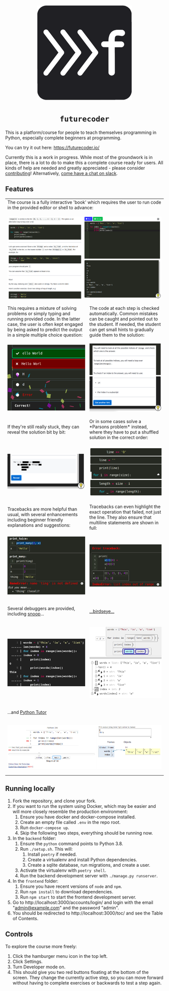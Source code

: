 <p align="center">
  <img src="backend/main/static/logo/bordered2.png" width="300px" height="300px" alt="logo">
</p>

<h1 align="center"><code>futurecoder</code></h1>

This is a platform/course for people to teach themselves programming in Python, especially complete beginners at programming.

You can try it out here: https://futurecoder.io/

Currently this is a work in progress. While most of the groundwork is in place, there is a lot to do to make this a complete course ready for users. All kinds of help are needed and greatly appreciated - please consider [contributing](how_to_contribute.md)! Alternatively, [come have a chat on slack](https://join.slack.com/t/futurecoder/shared_invite/zt-irqxk6og-tS2RqTp679MQAlUCmmnAZw).

## Features

<table>
  <tr>
    <td colspan="2">
The course is a fully interactive 'book' which requires the user to run code in the provided editor or shell to
advance:
    </td>
  </tr>
    <tr>
    <td colspan="2">

![full](images/full.png)
    </td>
  </tr>
  <tr>
    <td>
This requires a mixture of solving problems or simply typing and running provided code. In the latter case, the
user is often kept engaged by being asked to predict the output in a simple multiple choice question:
    </td>
    <td>
The code at each step is checked automatically. Common mistakes can be caught and pointed out to the student. If
needed, the student can get small hints to gradually guide them to the solution:
    </td>
  </tr>
  <tr>
    <td>
    
![predict_output](images/predict_output.png)
    </td>
    <td>
    
![hints](images/hints.png)
    </td>
  </tr>
  <tr>
    <td>
If they're still really stuck, they can reveal the solution bit by bit:
</td>
<td>
Or in some cases solve a *Parsons problem* instead, where they have to put a shuffled solution in the correct
order:
</td>
  </tr>
  <tr>
    <td>
    
![solution](images/solution.png)
</td>
<td>

![parsons](images/parsons.png)
</td>
  </tr>
  <tr>

<td>
Tracebacks are more helpful than usual, with several enhancements including beginner friendly explanations and
suggestions:
</td>
<td>
Tracebacks can even highlight the exact operation that failed, not just the line. They also ensure that multiline
statements are shown in full:
</td>
  </tr>
  <tr>

<td>

![traceback](images/traceback.png)
</td>
<td>

![executing](images/executing.png)
</td>
  </tr>
  <tr>
    <td>
    
Several debuggers are provided, including [snoop](https://github.com/alexmojaki/snoop)...
    </td>
    <td>
    
[...birdseye...](https://github.com/alexmojaki/birdseye)
    </td>
  </tr>
    <tr>
    <td>
    
![snoop](images/snoop.png)
    </td>
    <td>
    
![birdseye](images/birdseye.png)
    </td>
  </tr>
  <tr>
    <td colspan="2">
    
...and [Python Tutor](http://pythontutor.com/)
    </td>
  </tr>
  <tr>
    <td colspan="2">
    
![pythontutor](images/pythontutor.png)
    </td>
  </tr>
</table>

## Running locally

1. Fork the repository, and clone your fork.
2. If you want to run the system using Docker, which may be easier and will more closely resemble the production environment:
    1. Ensure you have docker and docker-compose installed.
    2. Create an empty file called `.env` in the repo root.
    3. Run `docker-compose up`.
    4. Skip the following two steps, everything should be running now.
3. In the `backend` folder:
    1. Ensure the `python` command points to Python 3.8.
    2. Run `./setup.sh`. This will:
        1. Install `poetry` if needed.
        2. Create a virtualenv and install Python dependencies.
        3. Create a sqlite database, run migrations, and create a user.
    3. Activate the virtualenv with `poetry shell`.
    4. Run the backend development server with `./manage.py runserver`.
4. In the `frontend` folder:
    1. Ensure you have recent versions of `node` and `npm`.
    2. Run `npm install` to download dependencies.
    3. Run `npm start` to start the frontend development server.
5. Go to http://localhost:3000/accounts/login/ and login with the email "admin@example.com" and the password "admin".
6. You should be redirected to http://localhost:3000/toc/ and see the Table of Contents.

## Controls

To explore the course more freely:

1. Click the hamburger menu icon in the top left.
2. Click Settings.
3. Turn Developer mode on.
4. This should give you two red buttons floating at the bottom of the screen. They change the currently active step, so you can move forward without having to complete exercises or backwards to test a step again.
